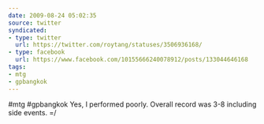```yaml
---
date: 2009-08-24 05:02:35
source: twitter
syndicated:
- type: twitter
  url: https://twitter.com/roytang/statuses/3506936168/
- type: facebook
  url: https://www.facebook.com/10155666240078912/posts/133044646168
tags:
- mtg
- gpbangkok
---
```


#mtg #gpbangkok Yes, I performed poorly. Overall record was 3-8 including side events. =/